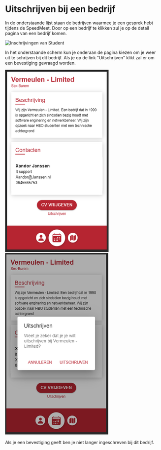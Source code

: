 # Uitschrijven bij een bedrijf

In de onderstaande lijst staan de bedrijven waarmee je een gesprek hebt tijdens de SpeedMeet. Door op een bedrijf te klikken zul je op de detail pagina van een bedrijf komen.

![Inschrijvingen van Student](../media/app-inschrijven-bevestigen.png)

In het onderstaande scherm kun je onderaan de pagina kiezen om je weer uit te schrijven bij dit bedrijf. Als je op de link "Uitschrijven" klikt zal er om een bevestiging gevraagd worden.

![Uitschrijven](../media/app-bedrijf-ingeschreven.png)
![Uitschrijven Bevestiging](../media/app-uitschrijven.png)

Als je een bevestiging geeft ben je niet langer ingeschreven bij dit bedrijf.






